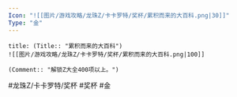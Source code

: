 ```yaml
---
Icon: "![[图片/游戏攻略/龙珠Z/卡卡罗特/奖杯/累积而来的大百科.png|30]]"
Type: "金"
---
```

```ad-common-gold-trophy
title: (Title:: "累积而来的大百科")
![[图片/游戏攻略/龙珠Z/卡卡罗特/奖杯/累积而来的大百科.png|100]]

(Comment:: "解锁Z大全400项以上。")
```

#龙珠Z/卡卡罗特/奖杯 #奖杯 #金
